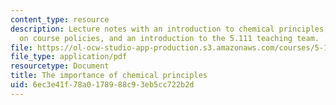 ```yaml
---
content_type: resource
description: Lecture notes with an introduction to chemical principles, information
  on course policies, and an introduction to the 5.111 teaching team.
file: https://ol-ocw-studio-app-production.s3.amazonaws.com/courses/5-111-principles-of-chemical-science-fall-2008/6ec3e41f78a0178988c93eb5cc722b2d_lecnotes01.pdf
file_type: application/pdf
resourcetype: Document
title: The importance of chemical principles
uid: 6ec3e41f-78a0-1789-88c9-3eb5cc722b2d
---
```

